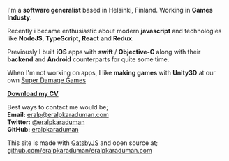 I'm a **software generalist** based in Helsinki, Finland. Working in **Games Industy**.  

Recently i became enthusiastic about modern **javascript** and technologies like **NodeJS**, **TypeScript**, **React** and **Redux**.  

Previously I built **iOS** apps with **swift** / **Objective-C** along with their **backend** and **Android** counterparts for quite some time.  

When I'm not working on apps, I like **making games** with **Unity3D** at our own [Super Damage Games](http://superdamage.com)  

**[Download my CV](https://eralpkaraduman.github.io/cv/)**  

Best ways to contact me would be;  
**Email:** [eralp@eralpkaraduman.com](mailto:eralp@eralpkaraduman.com)  
**Twitter:** [@eralpkaraduman](http://twitter.com/eralpkaraduman)  
**GitHub:** [eralpkaraduman](http://github.com/eralpkaraduman)  
  
This site is made with [GatsbyJS](https://www.gatsbyjs.org) and open source at;  
[github.com/eralpkaraduman/eralpkaraduman.com](https://github.com/eralpkaraduman/eralpkaraduman.com)
